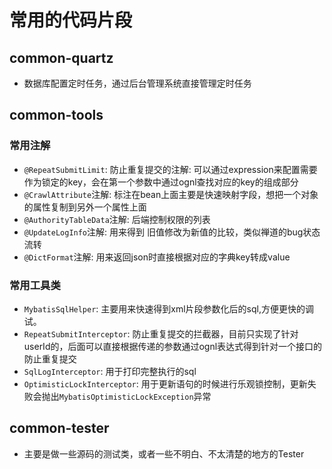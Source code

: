 # 常用的代码片段

## common-quartz
+ 数据库配置定时任务，通过后台管理系统直接管理定时任务

## common-tools
### 常用注解
+ `@RepeatSubmitLimit`: 防止重复提交的注解: 可以通过expression来配置需要作为锁定的key，会在第一个参数中通过ognl查找对应的key的组成部分
+ `@CrawlAttribute`注解: 标注在bean上面主要是快速映射字段，想把一个对象的属性复制到另外一个属性上面
+ `@AuthorityTableData`注解: 后端控制权限的列表
+ `@UpdateLogInfo`注解: 用来得到 旧值修改为新值的比较，类似禅道的bug状态流转  
+ `@DictFormat`注解: 用来返回json时直接根据对应的字典key转成value

### 常用工具类
+ `MybatisSqlHelper`: 主要用来快速得到xml片段参数化后的sql,方便更快的调试。
+ `RepeatSubmitInterceptor`: 防止重复提交的拦截器，目前只实现了针对userId的，后面可以直接根据传递的参数通过ognl表达式得到针对一个接口的防止重复提交
+ `SqlLogInterceptor`: 用于打印完整执行的sql
+ `OptimisticLockInterceptor`: 用于更新语句的时候进行乐观锁控制，更新失败会抛出`MybatisOptimisticLockException`异常

## common-tester
+ 主要是做一些源码的测试类，或者一些不明白、不太清楚的地方的Tester